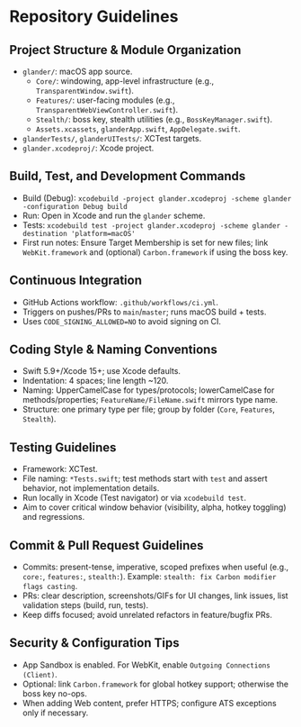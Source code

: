 # Repository Guidelines

## Project Structure & Module Organization
- `glander/`: macOS app source.
  - `Core/`: windowing, app-level infrastructure (e.g., `TransparentWindow.swift`).
  - `Features/`: user-facing modules (e.g., `TransparentWebViewController.swift`).
  - `Stealth/`: boss key, stealth utilities (e.g., `BossKeyManager.swift`).
  - `Assets.xcassets`, `glanderApp.swift`, `AppDelegate.swift`.
- `glanderTests/`, `glanderUITests/`: XCTest targets.
- `glander.xcodeproj/`: Xcode project.

## Build, Test, and Development Commands
- Build (Debug): `xcodebuild -project glander.xcodeproj -scheme glander -configuration Debug build`
- Run: Open in Xcode and run the `glander` scheme.
- Tests: `xcodebuild test -project glander.xcodeproj -scheme glander -destination 'platform=macOS'`
- First run notes: Ensure Target Membership is set for new files; link `WebKit.framework` and (optional) `Carbon.framework` if using the boss key.

## Continuous Integration
- GitHub Actions workflow: `.github/workflows/ci.yml`.
- Triggers on pushes/PRs to `main`/`master`; runs macOS build + tests.
- Uses `CODE_SIGNING_ALLOWED=NO` to avoid signing on CI.

## Coding Style & Naming Conventions
- Swift 5.9+/Xcode 15+; use Xcode defaults.
- Indentation: 4 spaces; line length ~120.
- Naming: UpperCamelCase for types/protocols; lowerCamelCase for methods/properties; `FeatureName/FileName.swift` mirrors type name.
- Structure: one primary type per file; group by folder (`Core`, `Features`, `Stealth`).

## Testing Guidelines
- Framework: XCTest.
- File naming: `*Tests.swift`; test methods start with `test` and assert behavior, not implementation details.
- Run locally in Xcode (Test navigator) or via `xcodebuild test`.
- Aim to cover critical window behavior (visibility, alpha, hotkey toggling) and regressions.

## Commit & Pull Request Guidelines
- Commits: present-tense, imperative, scoped prefixes when useful (e.g., `core:`, `features:`, `stealth:`). Example: `stealth: fix Carbon modifier flags casting`.
- PRs: clear description, screenshots/GIFs for UI changes, link issues, list validation steps (build, run, tests).
- Keep diffs focused; avoid unrelated refactors in feature/bugfix PRs.

## Security & Configuration Tips
- App Sandbox is enabled. For WebKit, enable `Outgoing Connections (Client)`.
- Optional: link `Carbon.framework` for global hotkey support; otherwise the boss key no-ops.
- When adding Web content, prefer HTTPS; configure ATS exceptions only if necessary.
